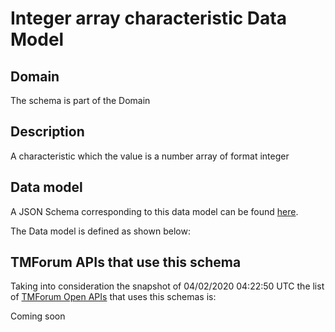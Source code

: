 # Integer array characteristic Data Model

## Domain

The  schema is part of the  Domain

## Description

A characteristic which the value is a number array of format integer

## Data model

A JSON Schema corresponding to this data model can be found
[here](https://github.com/tmforum-rand/schemas/blob/candidates/Common/IntegerArrayCharacteristic.schema.json).

The Data model is defined as shown below:




## TMForum APIs that use this schema

Taking into consideration the snapshot of 04/02/2020 04:22:50 UTC the list of [TMForum Open APIs](https://www.tmforum.org/open-apis/) that uses this schemas is:

Coming soon
